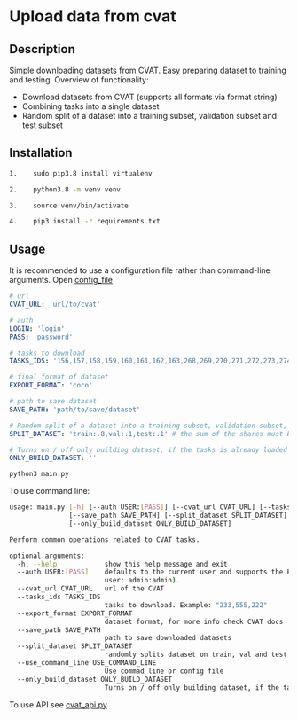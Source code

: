 # Upload data from cvat

## Description

Simple downloading datasets from CVAT.
Easy preparing dataset to training and testing.
Overview of functionality:
- Download datasets from CVAT (supports all formats via format string)
- Combining tasks into a single dataset
- Random split of a dataset into a training subset, validation subset and test subset


## Installation

```bash
1.    sudo pip3.8 install virtualenv
```
```bash
2.    python3.8 -m venv venv
```
```bash
3.    source venv/bin/activate
```
```bash
4.    pip3 install -r requirements.txt
```

## Usage

It is recommended to use a configuration file rather than command-line arguments.
Open [config_file](config.yaml)

```yaml
# url
CVAT_URL: 'url/to/cvat'

# auth
LOGIN: 'login'
PASS: 'password'

# tasks to download
TASKS_IDS: '156,157,158,159,160,161,162,163,268,269,270,271,272,273,274,275,276,277,278,279,280,281,282,283,284'

# final format of dataset
EXPORT_FORMAT: 'coco'

# path to save dataset
SAVE_PATH: 'path/to/save/dataset'

# Random split of a dataset into a training subset, validation subset, and test subset
SPLIT_DATASET: 'train:.8,val:.1,test:.1' # the sum of the shares must be equal to 1.0

# Turns on / off only building dataset, if the tasks is already loaded   
ONLY_BUILD_DATASET: ''

```

```bash
python3 main.py
```

To use command line:

```bash
usage: main.py [-h] [--auth USER:[PASS]] [--cvat_url CVAT_URL] [--tasks_ids TASKS_IDS] [--export_format EXPORT_FORMAT]
               [--save_path SAVE_PATH] [--split_dataset SPLIT_DATASET] [--use_command_line USE_COMMAND_LINE]
               [--only_build_dataset ONLY_BUILD_DATASET]

Perform common operations related to CVAT tasks.

optional arguments:
  -h, --help            show this help message and exit
  --auth USER:[PASS]    defaults to the current user and supports the PASS environment variable or password prompt (default
                        user: admin:admin).
  --cvat_url CVAT_URL   url of the CVAT
  --tasks_ids TASKS_IDS
                        tasks to download. Example: "233,555,222"
  --export_format EXPORT_FORMAT
                        dataset format, for more info check CVAT docs
  --save_path SAVE_PATH
                        path to save downloaded datasets
  --split_dataset SPLIT_DATASET
                        randomly splits dataset on train, val and test subsets
  --use_command_line USE_COMMAND_LINE
                        Use commad line or config file
  --only_build_dataset ONLY_BUILD_DATASET
                        Turns on / off only building dataset, if the tasks is already loaded  
```

To use API see [cvat_api.py](src/cvat_api.py)
